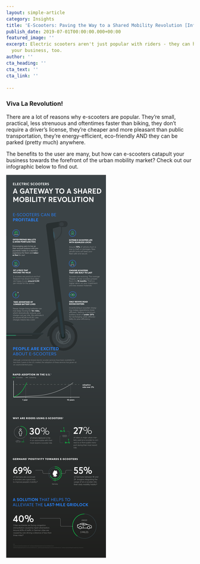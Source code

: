 ```yaml
---
layout: simple-article
category: Insights
title: 'E-Scooters: Paving the Way to a Shared Mobility Revolution [Infographic]'
publish_date: 2019-07-01T00:00:00.000+00:00
featured_image: ''
excerpt: Electric scooters aren't just popular with riders - they can help you grow
  your business, too.
author: ''
cta_heading: ''
cta_text: ''
cta_link: ''

---
```

### Viva La Revolution!

There are a lot of reasons why e-scooters are popular. They’re small, practical, less strenuous and oftentimes faster than biking, they don’t require a driver’s license, they’re cheaper and more pleasant than public transportation, they’re energy-efficient, eco-friendly AND they can be parked (pretty much) anywhere.

The benefits to the user are many, but how can e-scooters catapult your business towards the forefront of the urban mobility market? Check out our infographic below to find out.

![](/uploads/2019/07/09/Infographicpng2.png)